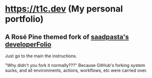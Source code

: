 # https://t1c.dev (My personal portfolio)
## A Rosé Pine themed fork of [saadpasta's developerFolio](https://github.com/saadpasta/developerFolio/)



Just go to the main the instructions.



"Why didn't you fork it normally???" Because GitHub's forking system sucks, and all environments, actions, workflows, etc were carried over. 